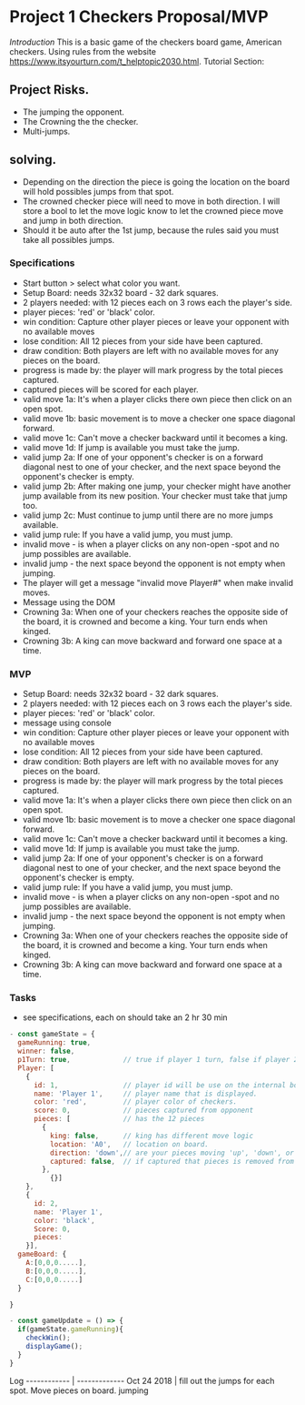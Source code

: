 # Project 1 Checkers Proposal/MVP

_Introduction_
This is a basic game of the checkers board game, American checkers. Using rules from the website https://www.itsyourturn.com/t_helptopic2030.html. Tutorial Section:

## Project Risks.
  - The jumping the opponent.
  - The Crowning the the checker.
  - Multi-jumps.
## solving.
  - Depending on the direction the piece is going the location on the board will hold possibles jumps from that spot.
  - The crowned checker piece will need to move in both direction. I will store a bool to let the move logic know to let the crowned piece move and jump in both direction.
  - Should it be auto after the 1st jump, because the rules said you must take all possibles jumps.


### Specifications
- Start button > select what color you want.
- Setup Board: needs 32x32 board - 32 dark squares.
- 2 players needed: with 12 pieces each on 3 rows each the player's side.
- player pieces: 'red' or 'black' color.
- win condition: Capture other player pieces or leave your opponent with no available moves
- lose condition: All 12 pieces from your side have been captured.
- draw condition: Both players are left with no available moves for any pieces on the board.
- progress is made by: the player will mark progress by the total pieces captured.
- captured pieces will be scored for each player.
- valid move 1a: It's when a player clicks there own piece then click on an open spot.
- valid move 1b: basic movement is to move a checker one space diagonal forward.
- valid move 1c: Can't move a checker backward until it becomes a king.
- valid move 1d: If jump is available you must take the jump.
- valid jump 2a: If one of your opponent's checker is on a forward diagonal nest to one of your checker, and the next space beyond the opponent's checker is empty.
- valid jump 2b: After making one jump, your checker might have another jump available from its new position. Your checker must take that jump too.
- valid jump 2c: Must continue to jump until there are no more jumps available.
- valid jump rule: If you have a valid jump, you must jump.
- invalid move - is when a player clicks on any non-open -spot and no jump possibles are available.
- invalid jump - the next space beyond the opponent is not empty when jumping.
- The player will get a message "invalid move Player#" when make invalid moves.
- Message using the DOM
- Crowning 3a: When one of your checkers reaches the opposite side of the board, it is crowned and become a king. Your turn ends when kinged.
- Crowning 3b: A king can move backward and forward one space at a time.

### MVP
- Setup Board: needs 32x32 board - 32 dark squares.
- 2 players needed: with 12 pieces each on 3 rows each the player's side.
- player pieces: 'red' or 'black' color.
- message using console
- win condition: Capture other player pieces or leave your opponent with no available moves
- lose condition: All 12 pieces from your side have been captured.
- draw condition: Both players are left with no available moves for any pieces on the board.
- progress is made by: the player will mark progress by the total pieces captured.
- valid move 1a: It's when a player clicks there own piece then click on an open spot.
- valid move 1b: basic movement is to move a checker one space diagonal forward.
- valid move 1c: Can't move a checker backward until it becomes a king.
- valid move 1d: If jump is available you must take the jump.
- valid jump 2a: If one of your opponent's checker is on a forward diagonal nest to one of your checker, and the next space beyond the opponent's checker is empty.
- valid jump rule: If you have a valid jump, you must jump.
- invalid move - is when a player clicks on any non-open -spot and no jump possibles are available.
- invalid jump - the next space beyond the opponent is not empty when jumping.
- Crowning 3a: When one of your checkers reaches the opposite side of the board, it is crowned and become a king. Your turn ends when kinged.
- Crowning 3b: A king can move backward and forward one space at a time.

### Tasks
- see specifications, each on should take an 2 hr 30 min

```javascript
- const gameState = {
  gameRunning: true,
  winner: false,
  p1Turn: true,             // true if player 1 turn, false if player 2 turn.
  Player: [
    {
      id: 1,                // player id will be use on the internal board
      name: 'Player 1',     // player name that is displayed.
      color: 'red',         // player color of checkers.
      score: 0,             // pieces captured from opponent
      pieces: [             // has the 12 pieces
        {
          king: false,      // king has different move logic
          location: 'A0',   // location on board.
          direction: 'down',// are your pieces moving 'up', 'down', or 'both' on the board.
          captured: false,  // if captured that pieces is removed from the board.
        },
          {}]
    },
    {
      id: 2,
      name: 'Player 1',
      color: 'black',
      Score: 0,
      pieces:
    }],
  gameBoard: {
    A:[0,0,0.....],
    B:[0,0,0.....],
    C:[0,0,0.....]
  }

}
```

```javascript
- const gameUpdate = () => {
  if(gameState.gameRunning){
    checkWin();
    displayGame();
  }
}
```
Log
------------ | -------------
Oct 24 2018 | fill out the jumps for each spot. Move pieces on board. jumping
